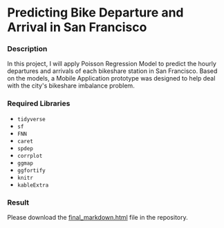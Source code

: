 # Predicting Bike Departure and Arrival in San Francisco

### Description
In this project, I will apply Poisson Regression Model to predict the hourly departures and arrivals of each bikeshare station in San Francisco. Based on the models, a Mobile Application prototype was designed to help deal with the city's bikeshare imbalance problem.

### Required Libraries
- `tidyverse`
- `sf`
- `FNN`
- `caret`
- `spdep`
- `corrplot`
- `ggmap`
- `ggfortify`
- `knitr`
- `kableExtra`

### Result
Please download the [final_markdown.html](https://github.com/makwingchi/Ford_GoBike_Trips_Prediction/blob/master/final_markdown.html) file in the repository.
